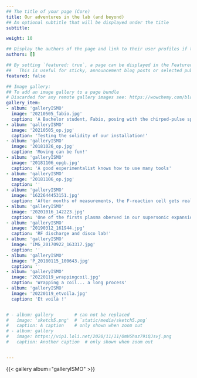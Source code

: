 ```yaml
---
## The title of your page (Core)
title: Our adventures in the lab (and beyond)
## An optional subtitle that will be displayed under the title
subtitle: 

weight: 10 

## Display the authors of the page and link to their user profiles if they exist.
authors: []

## By setting `featured: true`, a page can be displayed in the Featured widget. 
##   This is useful for sticky, announcement blog posts or selected publications etc.
featured: false   

## Image gallery:
## To add an image gallery to a page bundle
# Discarded for any remote gallery images see: https://wowchemy.com/blog/v5.1.0/#apply-breaking-changes
gallery_item:  
- album: 'galleryISMO'
  image: '20210505_fabio.jpg'
  caption: 'A Bachelor student, Fabio, posing with the chirped-pulse spectrometer' 
- album: 'galleryISMO'
  image: '20210505_op.jpg'
  caption: 'Testing the solidity of our installation!' 
- album: 'galleryISMO'
  image: '20181026_op.jpg'
  caption: 'Moving can be fun!'  
- album: 'galleryISMO'
  image: '20181106_opgb.jpg'
  caption: 'A good experimentalist knows how to use many tools' 
- album: 'galleryISMO'
  image: '20181106_op.jpg'
  caption: '' 
- album: 'galleryISMO'
  image: '1622644453151.jpg'
  caption: 'After months of measurements, the F-reaction cell gets really dirty!' 
- album: 'galleryISMO'
  image: '20201016_142223.jpg'
  caption: 'One of the firsts plasma oberved in our supersonic expansion' 
- album: 'galleryISMO'
  image: '20190312_161944.jpg'
  caption: 'RF discharge and disco lab!' 
- album: 'galleryISMO'
  image: 'IMG_20170922_163317.jpg'
  caption: '' 
- album: 'galleryISMO'
  image: 'P_20180115_100643.jpg'
  caption: '' 
- album: 'galleryISMO'
  image: '20220119_wrappingcoil.jpg'
  caption: 'Wrapping a coil... a long process' 
- album: 'galleryISMO'
  image: '20220119_etvoila.jpg'
  caption: 'Et voilà !' 


# - album: gallery        # can not be replaced
#   image: 'sketch5.png'  # `static/media/sketch5.png`
#   caption: A caption    # only shown when zoom out
# - album: gallery
#   image: https://vip1.loli.net/2020/11/11/OmVGhaz79iQJsvj.png
#   caption: Another caption  # only shown when zoom out


---
```


{{< gallery album="galleryISMO" >}}
